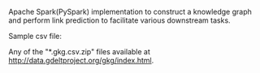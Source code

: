 Apache Spark(PySpark) implementation to construct a knowledge graph and perform link prediction to facilitate various downstream tasks.

Sample csv file:

Any of the "*.gkg.csv.zip" files available at http://data.gdeltproject.org/gkg/index.html. 
